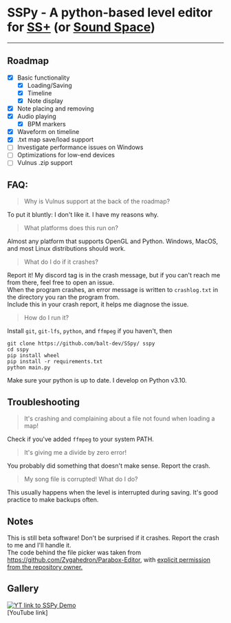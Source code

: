# SSPy - A python-based level editor for [SS+](https://chedski.itch.io/sound-space-plus) (or [Sound Space](https://www.roblox.com/games/2677609345/FREE-Sound-Space-Music-Rhythm))



---
## Roadmap
- [x] Basic functionality
  - [x] Loading/Saving
  - [x] Timeline
  - [x] Note display
- [x] Note placing and removing
- [x] Audio playing
  - [x] BPM markers
- [x] Waveform on timeline
- [x] .txt map save/load support
- [ ] Investigate performance issues on Windows
- [ ] Optimizations for low-end devices
- [ ] Vulnus .zip support

## FAQ:

> Why is Vulnus support at the back of the roadmap?

To put it bluntly: I don't like it. I have my reasons why.

> What platforms does this run on?

Almost any platform that supports OpenGL and Python. Windows, MacOS, and most Linux distributions should work.

> What do I do if it crashes?

Report it! My discord tag is in the crash message, but if you can't reach me from there, feel free to open an issue.\
When the program crashes, an error message is written to `crashlog.txt` in the directory you ran the program from.\
Include this in your crash report, it helps me diagnose the issue.

> How do I run it?

Install `git`, `git-lfs`, `python`, and `ffmpeg` if you haven't, then
```
git clone https://github.com/balt-dev/SSpy/ sspy
cd sspy
pip install wheel
pip install -r requirements.txt
python main.py
```

Make sure your python is up to date. I develop on Python v3.10.

## Troubleshooting

> It's crashing and complaining about a file not found when loading a map!

Check if you've added `ffmpeg` to your system PATH.

> It's giving me a divide by zero error!

You probably did something that doesn't make sense. Report the crash.

> My song file is corrupted! What do I do?

This usually happens when the level is interrupted during saving. It's good practice to make backups often.

## Notes

This is still beta software! Don't be surprised if it crashes. Report the crash to me and I'll handle it.\
The code behind the file picker was taken from https://github.com/Zygahedron/Parabox-Editor, with [explicit permission from the repository owner.][1]


[1]: https://i.imgur.com/7JyRsjb.png (Permission proof)

## Gallery
[![YT link to SSPy Demo](https://img.youtube.com/vi/30xzC9m12Xg/0.jpg)](https://www.youtube.com/watch?v=30xzC9m12Xg)\
[YouTube link]
